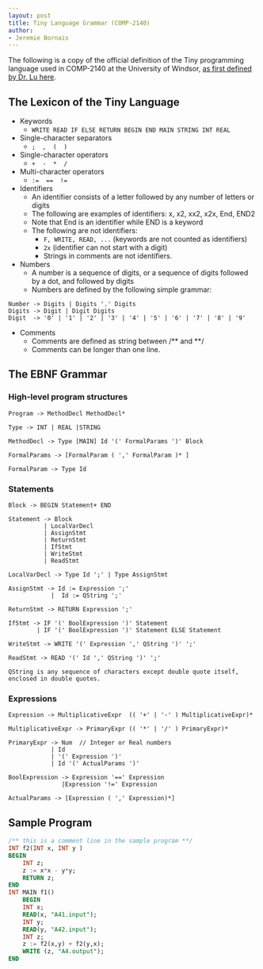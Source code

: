```yaml
---
layout: post
title: Tiny Language Grammar (COMP-2140)
author:
- Jeremie Bornais
---
```


The following is a copy of the official definition of the Tiny programming language used in COMP-2140 at the University of Windsor, [as first defined by Dr. Lu here](https://jlu.myweb.cs.uwindsor.ca/214/language.htm).

## The Lexicon of the Tiny Language

- Keywords
  - `WRITE READ IF ELSE RETURN BEGIN END MAIN STRING INT REAL`
- Single-character separators
  - `;  ,  (  )`
- Single-character operators
  - `+  -  *  /`
- Multi-character operators
  - `:=  ==  !=`
- Identifiers
  - An identifier consists of a letter followed by any number of letters or digits
  - The following are examples of identifiers: x, x2, xx2, x2x, End, END2
  - Note that End is an identifier while END is a keyword
  - The following are not identifiers:
    - `F, WRITE, READ, ...` (keywords are not counted as identifiers)
    - `2x` (identifier can not start with a digit)
    - Strings in comments are not identifiers.
- Numbers
  - A number is a sequence of digits, or a sequence of digits followed by a dot, and followed by digits
  - Numbers are defined by the following simple grammar:

```
Number -> Digits | Digits '.' Digits
Digits -> Digit | Digit Digits
Digit  -> '0' | '1' | '2' | '3' | '4' | '5' | '6' | '7' | '8' | '9'
```

- Comments
  - Comments are defined as string between /** and **/
  - Comments can be longer than one line. 

## The EBNF Grammar

### High-level program structures

```
Program -> MethodDecl MethodDecl*

Type -> INT | REAL |STRING 

MethodDecl -> Type [MAIN] Id '(' FormalParams ')' Block

FormalParams -> [FormalParam ( ',' FormalParam )* ]

FormalParam -> Type Id
```

### Statements

```
Block -> BEGIN Statement+ END

Statement -> Block
          | LocalVarDecl  
          | AssignStmt   
          | ReturnStmt
          | IfStmt
          | WriteStmt
          | ReadStmt
        
LocalVarDecl -> Type Id ';' | Type AssignStmt  

AssignStmt -> Id := Expression ';'
            |  Id := QString ';'

ReturnStmt -> RETURN Expression ';'

IfStmt -> IF '(' BoolExpression ')' Statement
        | IF '(' BoolExpression ')' Statement ELSE Statement

WriteStmt -> WRITE '(' Expression ',' QString ')' ';'

ReadStmt -> READ '(' Id ',' QString ')' ';'

QString is any sequence of characters except double quote itself, enclosed in double quotes.
```

### Expressions

```
Expression -> MultiplicativeExpr  (( '+' | '-' ) MultiplicativeExpr)*

MultiplicativeExpr -> PrimaryExpr (( '*' | '/' ) PrimaryExpr)*

PrimaryExpr -> Num  // Integer or Real numbers
            | Id            
            | '(' Expression ')'
            | Id '(' ActualParams ')'

BoolExpression -> Expression '==' Expression 
               |Expression '!=' Expression   

ActualParams -> [Expression ( ',' Expression)*]
```

## Sample Program

```sql
/** this is a comment line in the sample program **/
INT f2(INT x, INT y )
BEGIN
    INT z;
    z := x*x - y*y;
    RETURN z;
END
INT MAIN f1()
    BEGIN
    INT x;
    READ(x, "A41.input");
    INT y;
    READ(y, "A42.input");
    INT z;
    z := f2(x,y) + f2(y,x);
    WRITE (z, "A4.output");
END
```
